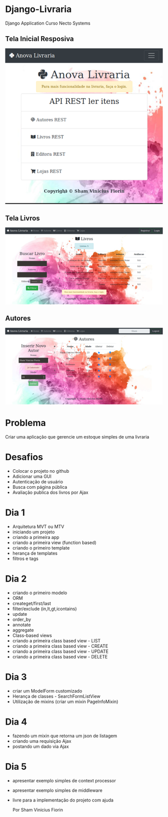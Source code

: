 # Django-Livraria

Django Application Curso Necto Systems

## Tela Inicial Resposiva
![alt text](https://raw.githubusercontent.com/skatesham/Django-Livraria/master/imgs/inicial.png)

## Tela Livros
![alt text](https://raw.githubusercontent.com/skatesham/Django-Livraria/master/imgs/Livros.png)

## Autores
![alt text](https://raw.githubusercontent.com/skatesham/Django-Livraria/master/imgs/Autores.png)

# Problema
Criar uma aplicação que gerencie um estoque simples de uma livraria

# Desafios
- Colocar o projeto no github
- Adicionar uma GUI
- Autenticação de usuário
- Busca com página pública
- Avaliação publica dos livros por Ajax

# Dia 1
- Arquitetura MVT ou MTV
- iniciando um projeto
- criando a primeira app
- criando a primeira view (function based)
- criando o primeiro template
- herança de templates
- filtros e tags

# Dia 2
- criando o primeiro modelo
- ORM
- createget/first/last
- filter/exclude (in,lt,gt,icontains)
- update
- order_by
- annotate
- aggregate
- Class-based views
- criando a primeira class based view - LIST
- criando a primeira class based view - CREATE
- criando a primeira class based view - UPDATE
- criando a primeira class based view - DELETE

# Dia 3
- criar um ModelForm customizado
- Herança de classes - SearchFormListView
- Utilização de mixins (criar um mixin PageInfoMixin)

# Dia 4
- fazendo um mixin que retorna um json de listagem
- criando uma requisição Ajax
- postando um dado via Ajax

# Dia 5
- apresentar exemplo simples de context processor
- apresentar exemplo simples de middleware
- livre para a implementação do projeto com ajuda

	Por Sham Vinicius Fiorin
